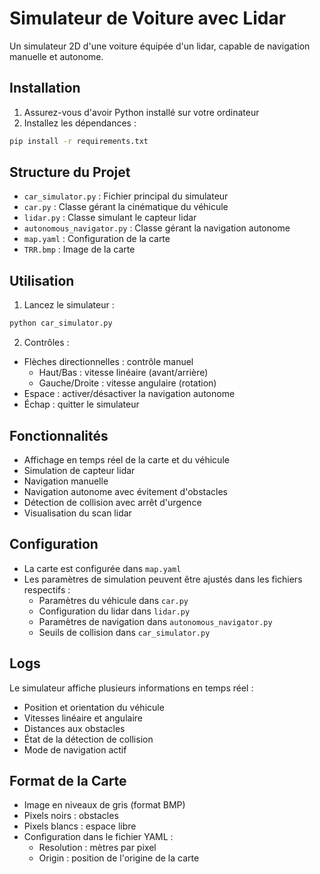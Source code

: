 # Simulateur de Voiture avec Lidar

Un simulateur 2D d'une voiture équipée d'un lidar, capable de navigation manuelle et autonome.

## Installation

1. Assurez-vous d'avoir Python installé sur votre ordinateur
2. Installez les dépendances :
```bash
pip install -r requirements.txt
```

## Structure du Projet

- `car_simulator.py` : Fichier principal du simulateur
- `car.py` : Classe gérant la cinématique du véhicule
- `lidar.py` : Classe simulant le capteur lidar
- `autonomous_navigator.py` : Classe gérant la navigation autonome
- `map.yaml` : Configuration de la carte
- `TRR.bmp` : Image de la carte

## Utilisation

1. Lancez le simulateur :
```bash
python car_simulator.py
```

2. Contrôles :
- Flèches directionnelles : contrôle manuel
  - Haut/Bas : vitesse linéaire (avant/arrière)
  - Gauche/Droite : vitesse angulaire (rotation)
- Espace : activer/désactiver la navigation autonome
- Échap : quitter le simulateur

## Fonctionnalités

- Affichage en temps réel de la carte et du véhicule
- Simulation de capteur lidar
- Navigation manuelle
- Navigation autonome avec évitement d'obstacles
- Détection de collision avec arrêt d'urgence
- Visualisation du scan lidar

## Configuration

- La carte est configurée dans `map.yaml`
- Les paramètres de simulation peuvent être ajustés dans les fichiers respectifs :
  - Paramètres du véhicule dans `car.py`
  - Configuration du lidar dans `lidar.py`
  - Paramètres de navigation dans `autonomous_navigator.py`
  - Seuils de collision dans `car_simulator.py`

## Logs

Le simulateur affiche plusieurs informations en temps réel :
- Position et orientation du véhicule
- Vitesses linéaire et angulaire
- Distances aux obstacles
- État de la détection de collision
- Mode de navigation actif

## Format de la Carte

- Image en niveaux de gris (format BMP)
- Pixels noirs : obstacles
- Pixels blancs : espace libre
- Configuration dans le fichier YAML :
  - Resolution : mètres par pixel
  - Origin : position de l'origine de la carte 